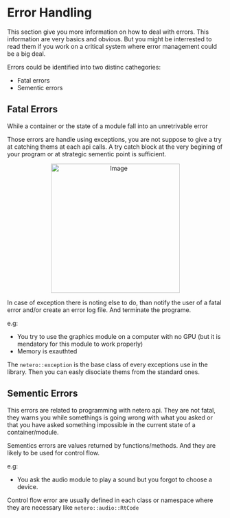 # Error Handling

This section give you more information on how to deal with errors.
This information are very basics and obvious. But you might be interrested
to read them if you work on a critical system where error management could be a big deal.

Errors could be identified into two distinc cathegories:
 * Fatal errors
 * Sementic errors

## Fatal Errors

While a container or the state of a module fall into an unretrivable error

Those errors are handle using exceptions, you are not suppose 
to give a try at catching thems at each api calls. A try catch
block at the very begining of your program or at strategic sementic point is sufficient.

<p align="center">
    <img src="cat_exception_meme.PNG" height=300 alt="Image" />
</p>

In case of exception there is noting else to do, than notify the user of a fatal
error and/or create an error log file. And terminate the programe.

e.g:
 - You try to use the graphics module on a computer with no GPU (but it is mendatory for this module to work properly)
 - Memory is exauthted

The `netero::exception` is the base class of every exceptions use in the library. Then you can easly disociate thems from the standard ones.

## Sementic Errors

This errors are related to programming with netero api. They are not fatal, they
warns you while somethings is going wrong with what you asked or that
you have asked something impossible in the current state of a container/module.

Sementics errors are values returned by functions/methods. And they
are likely to be used for control flow.

e.g:
 - You ask the audio module to play a sound but you forgot to choose a device.

Control flow error are usually defined in each class or namespace where they are necessary like `netero::audio::RtCode`


